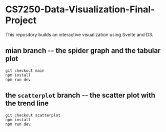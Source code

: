 # CS7250-Data-Visualization-Final-Project

This repository builds an interactive visualization using Svelte and D3.

## mian branch -- the spider graph and the tabular plot

```
git checkout main
npm install
npm run dev
```

## the `scatterplot` branch -- the scatter plot with the trend line

```
git checkout scatterplot
npm install
npm run dev
```
